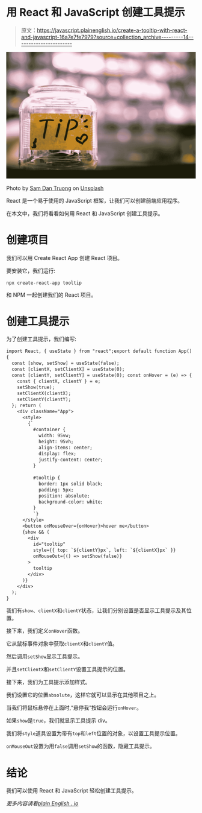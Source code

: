 # 用 React 和 JavaScript 创建工具提示

> 原文：<https://javascript.plainenglish.io/create-a-tooltip-with-react-and-javascript-16a7e7fe7979?source=collection_archive---------14----------------------->

![](img/d6abd0de998497fed56f150a9f6306dd.png)

Photo by [Sam Dan Truong](https://unsplash.com/@sam_truong?utm_source=medium&utm_medium=referral) on [Unsplash](https://unsplash.com?utm_source=medium&utm_medium=referral)

React 是一个易于使用的 JavaScript 框架，让我们可以创建前端应用程序。

在本文中，我们将看看如何用 React 和 JavaScript 创建工具提示。

# 创建项目

我们可以用 Create React App 创建 React 项目。

要安装它，我们运行:

```
npx create-react-app tooltip
```

和 NPM 一起创建我们的 React 项目。

# 创建工具提示

为了创建工具提示，我们编写:

```
import React, { useState } from "react";export default function App() {
  const [show, setShow] = useState(false);
  const [clientX, setClientX] = useState(0);
  const [clientY, setClientY] = useState(0); const onHover = (e) => {
    const { clientX, clientY } = e;
    setShow(true);
    setClientX(clientX);
    setClientY(clientY);
  }; return (
    <div className="App">
      <style>
        {`
          #container {
            width: 95vw;
            height: 95vh;
            align-items: center;
            display: flex;
            justify-content: center;
          }

          #tooltip {
            border: 1px solid black;
            padding: 5px;
            position: absolute;
            background-color: white;
          }
          `}
      </style>
      <button onMouseOver={onHover}>hover me</button>
      {show && (
        <div
          id="tooltip"
          style={{ top: `${clientY}px`, left: `${clientX}px` }}
          onMouseOut={() => setShow(false)}
        >
          tooltip
        </div>
      )}
    </div>
  );
}
```

我们有`show`、`clientX`和`clientY`状态，让我们分别设置是否显示工具提示及其位置。

接下来，我们定义`onHover`函数。

它从鼠标事件对象中获取`clientX`和`clientY`值。

然后调用`setShow`显示工具提示。

并且`setClientX`和`setClientY`设置工具提示的位置。

接下来，我们为工具提示添加样式。

我们设置它的位置`absolute`，这样它就可以显示在其他项目之上。

当我们将鼠标悬停在上面时,“悬停我”按钮会运行`onHover`。

如果`show`是`true`，我们就显示工具提示 div。

我们将`style`道具设置为带有`top`和`left`位置的对象，以设置工具提示位置。

`onMouseOut`设置为用`false`调用`setShow`的函数，隐藏工具提示。

# 结论

我们可以使用 React 和 JavaScript 轻松创建工具提示。

*更多内容请看*[*plain English . io*](http://plainenglish.io/)